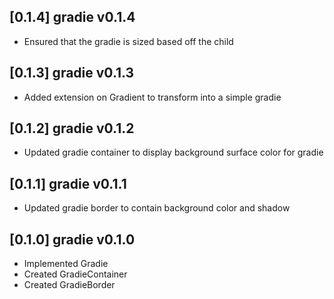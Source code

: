 ## [0.1.4] gradie v0.1.4

* Ensured that the gradie is sized based off the child

## [0.1.3] gradie v0.1.3

* Added extension on Gradient to transform into a simple gradie

## [0.1.2] gradie v0.1.2

* Updated gradie container to display background surface color for gradie

## [0.1.1] gradie v0.1.1

* Updated gradie border to contain background color and shadow

## [0.1.0] gradie v0.1.0

* Implemented Gradie
* Created GradieContainer
* Created GradieBorder